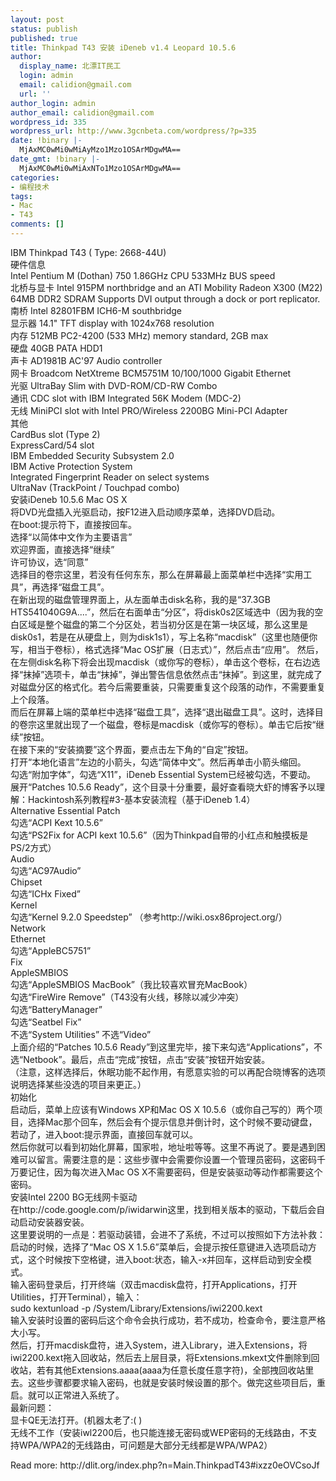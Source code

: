 ```yaml
---
layout: post
status: publish
published: true
title: Thinkpad T43 安装 iDeneb v1.4 Leopard 10.5.6
author:
  display_name: 北漂IT民工
  login: admin
  email: calidion@gmail.com
  url: ''
author_login: admin
author_email: calidion@gmail.com
wordpress_id: 335
wordpress_url: http://www.3gcnbeta.com/wordpress/?p=335
date: !binary |-
  MjAxMC0wMi0wMiAyMzo1Mzo1OSArMDgwMA==
date_gmt: !binary |-
  MjAxMC0wMi0wMiAxNTo1Mzo1OSArMDgwMA==
categories:
- 编程技术
tags:
- Mac
- T43
comments: []
---
```

<p>IBM Thinkpad T43 ( Type: 2668-44U)<br />
硬件信息<br />
Intel Pentium M (Dothan) 750 1.86GHz CPU 533MHz BUS speed<br />
北桥与显卡 Intel 915PM northbridge and an ATI Mobility Radeon X300 (M22) 64MB DDR2 SDRAM Supports DVI output through a dock or port replicator.<br />
南桥 Intel 82801FBM ICH6-M southbridge<br />
显示器 14.1" TFT display with 1024x768 resolution<br />
内存 512MB PC2-4200 (533 MHz) memory standard, 2GB max<br />
硬盘 40GB PATA HDD1<br />
声卡 AD1981B AC'97 Audio controller<br />
网卡 Broadcom NetXtreme BCM5751M 10&#47;100&#47;1000 Gigabit Ethernet<br />
光驱 UltraBay Slim with DVD-ROM&#47;CD-RW Combo<br />
通讯 CDC slot with IBM Integrated 56K Modem (MDC-2)<br />
无线 MiniPCI slot with Intel PRO&#47;Wireless 2200BG Mini-PCI Adapter<br />
其他<br />
CardBus slot (Type 2)<br />
ExpressCard&#47;54 slot<br />
IBM Embedded Security Subsystem 2.0<br />
IBM Active Protection System<br />
Integrated Fingerprint Reader on select systems<br />
UltraNav (TrackPoint &#47; Touchpad combo)<br />
安装iDeneb 10.5.6 Mac OS X<br />
将DVD光盘插入光驱启动，按F12进入启动顺序菜单，选择DVD启动。<br />
在boot:提示符下，直接按回车。<br />
选择&ldquo;以简体中文作为主要语言&rdquo;<br />
欢迎界面，直接选择&ldquo;继续&rdquo;<br />
许可协议，选&ldquo;同意&rdquo;<br />
选择目的卷宗这里，若没有任何东东，那么在屏幕最上面菜单栏中选择&ldquo;实用工具&rdquo;，再选择&ldquo;磁盘工具&rdquo;。<br />
在新出现的磁盘管理界面上，从左面单击disk名称，我的是&ldquo;37.3GB HTS541040G9A....&rdquo;，然后在右面单击&ldquo;分区&rdquo;，将disk0s2区域选中（因为我的空白区域是整个磁盘的第二个分区处，若当初分区是在第一块区域，那么这里是disk0s1，若是在从硬盘上，则为disk1s1），写上名称&ldquo;macdisk&rdquo;（这里也随便你写，相当于卷标），格式选择&ldquo;Mac OS扩展（日志式）&rdquo;，然后点击&ldquo;应用&rdquo;。 然后，在左侧disk名称下将会出现macdisk（或你写的卷标），单击这个卷标，在右边选择&ldquo;抹掉&rdquo;选项卡，单击&ldquo;抹掉&rdquo;，弹出警告信息依然点击&ldquo;抹掉&rdquo;。到这里，就完成了对磁盘分区的格式化。若今后需要重装，只需要重复这个段落的动作，不需要重复上个段落。<br />
而后在屏幕上端的菜单栏中选择&ldquo;磁盘工具&rdquo;，选择&ldquo;退出磁盘工具&rdquo;。这时，选择目的卷宗这里就出现了一个磁盘，卷标是macdisk（或你写的卷标）。单击它后按&ldquo;继续&rdquo;按钮。<br />
在接下来的&ldquo;安装摘要&rdquo;这个界面，要点击左下角的&ldquo;自定&rdquo;按钮。<br />
打开&ldquo;本地化语言&rdquo;左边的小箭头，勾选&ldquo;简体中文&rdquo;。然后再单击小箭头缩回。<br />
勾选&ldquo;附加字体&rdquo;，勾选&ldquo;X11&rdquo;，iDeneb Essential System已经被勾选，不要动。<br />
展开&ldquo;Patches 10.5.6 Ready&rdquo;，这个目录十分重要，最好查看晓大虾的博客予以理解：Hackintosh系列教程#3-基本安装流程（基于iDeneb 1.4）<br />
Alternative Essential Patch<br />
  勾选&ldquo;ACPI Kext 10.5.6&rdquo;<br />
  勾选&ldquo;PS2Fix for ACPI kext 10.5.6&rdquo;（因为Thinkpad自带的小红点和触摸板是PS&#47;2方式）<br />
Audio<br />
  勾选&ldquo;AC97Audio&rdquo;<br />
Chipset<br />
  勾选&ldquo;ICHx Fixed&rdquo;<br />
Kernel<br />
  勾选&ldquo;Kernel 9.2.0 Speedstep&rdquo; （参考http:&#47;&#47;wiki.osx86project.org&#47;）<br />
Network<br />
  Ethernet<br />
   勾选&ldquo;AppleBC5751&rdquo;<br />
Fix<br />
  AppleSMBIOS<br />
   勾选&ldquo;AppleSMBIOS MacBook&rdquo;（我比较喜欢冒充MacBook）<br />
   勾选&ldquo;FireWire Remove&rdquo;（T43没有火线，移除以减少冲突）<br />
   勾选&ldquo;BatteryManager&rdquo;<br />
   勾选&ldquo;Seatbel Fix&rdquo;<br />
不选&ldquo;System Utilities&rdquo; 不选&ldquo;Video&rdquo;<br />
上面介绍的&ldquo;Patches 10.5.6 Ready&rdquo;到这里完毕，接下来勾选&ldquo;Applications&rdquo;，不选&ldquo;Netbook&rdquo;。最后，点击&ldquo;完成&rdquo;按钮，点击&ldquo;安装&rdquo;按钮开始安装。<br />
（注意，这样选择后，休眠功能不起作用，有愿意实验的可以再配合晓博客的选项说明选择某些没选的项目来更正。）<br />
初始化<br />
启动后，菜单上应该有Windows XP和Mac OS X 10.5.6（或你自己写的）两个项目，选择Mac那个回车，然后会有个提示信息并倒计时，这个时候不要动键盘，若动了，进入boot:提示界面，直接回车就可以。<br />
然后你就可以看到初始化屏幕，国家啦，地址啦等等。这里不再说了。要是遇到困难可以留言。需要注意的是：这些步骤中会需要你设置一个管理员密码，这密码千万要记住，因为每次进入Mac OS X不需要密码，但是安装驱动等动作都需要这个密码。<br />
安装Intel 2200 BG无线网卡驱动<br />
在http:&#47;&#47;code.google.com&#47;p&#47;iwidarwin这里，找到相关版本的驱动，下载后会自动启动安装器安装。<br />
这里要说明的一点是：若驱动装错，会进不了系统，不过可以按照如下方法补救：<br />
启动的时候，选择了&ldquo;Mac OS X 1.5.6&rdquo;菜单后，会提示按任意键进入选项启动方式，这个时候按下空格键，进入boot:状态，输入-x并回车，这样启动到安全模式。<br />
输入密码登录后，打开终端（双击macdisk盘符，打开Applications，打开Utilities，打开Terminal），输入：<br />
sudo kextunload -p &#47;System&#47;Library&#47;Extensions&#47;iwi2200.kext<br />
输入安装时设置的密码后这个命令会执行成功，若不成功，检查命令，要注意严格大小写。<br />
然后，打开macdisk盘符，进入System，进入Library，进入Extensions，将iwi2200.kext拖入回收站，然后去上层目录，将Extensions.mkext文件删除到回收站，若有其他Extensions.aaaa(aaaa为任意长度任意字符)，全部拽回收站里去。这些步骤都要求输入密码，也就是安装时候设置的那个。做完这些项目后，重启。就可以正常进入系统了。<br />
最新问题：<br />
显卡QE无法打开。(机器太老了:( )<br />
无线不工作（安装iwl2200后，也只能连接无密码或WEP密码的无线路由，不支持WPA&#47;WPA2的无线路由，可问题是大部分无线都是WPA&#47;WPA2）</p>
<p>Read more: http:&#47;&#47;dlit.org&#47;index.php?n=Main.ThinkpadT43#ixzz0eOVCsoJf</p>
